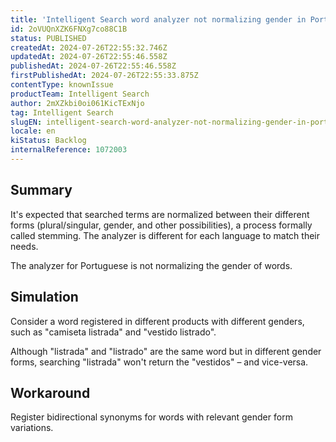 ```yaml
---
title: 'Intelligent Search word analyzer not normalizing gender in Portuguese words'
id: 2oVUQnXZK6FNXg7co88C1B
status: PUBLISHED
createdAt: 2024-07-26T22:55:32.746Z
updatedAt: 2024-07-26T22:55:46.558Z
publishedAt: 2024-07-26T22:55:46.558Z
firstPublishedAt: 2024-07-26T22:55:33.875Z
contentType: knownIssue
productTeam: Intelligent Search
author: 2mXZkbi0oi061KicTExNjo
tag: Intelligent Search
slugEN: intelligent-search-word-analyzer-not-normalizing-gender-in-portuguese-words
locale: en
kiStatus: Backlog
internalReference: 1072003
---
```


## Summary


It's expected that searched terms are normalized between their different forms (plural/singular, gender, and other possibilities), a process formally called stemming. The analyzer is different for each language to match their needs.

The analyzer for Portuguese is not normalizing the gender of words.


##

## Simulation


Consider a word registered in different products with different genders, such as "camiseta listrada" and "vestido listrado".

Although "listrada" and "listrado" are the same word but in different gender forms, searching "listrada" won't return the "vestidos" – and vice-versa.


##

## Workaround


Register bidirectional synonyms for words with relevant gender form variations.





